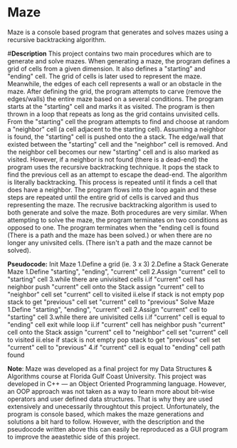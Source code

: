 # Maze
Maze is a console based program that generates and solves mazes using a recursive backtracking algorithm.

#**Description**
This project contains two main procedures which are to generate and solve mazes. When generating a maze, the program defines a grid of cells from a given dimension. It also defines a "starting" and "ending" cell. The grid of cells is later used to represent the maze. Meanwhile, the edges of each cell represents a wall or an obstacle in the maze. After defining the grid, the program attempts to carve (remove the edges/walls) the entire maze based on a several conditions. The program starts at the "starting" cell and marks it as visited. The program is then thrown in a loop that repeats as long as the grid contains unvisited cells. From the "starting" cell the program attempts to find and choose at random a "neighbor" cell (a cell adjacent to the starting cell). Assuming a neighbor is found, the "starting" cell is pushed onto the a stack. The edge/wall that existed between the "starting" cell and the "neighbor" cell is removed. And the neighbor cell becomes our new "starting" cell and is also marked as visited. However, if a neighbor is not found (there is a dead-end) the program uses the recursive backtracking technique. It pops the stack to find the previous cell as an attempt to escape the dead-end. The algorithm is literally backtracking. This process is repeated until it finds a cell that does have a neighbor. The program flows into the loop again and these steps are repeated until the entire grid of cells is carved and thus representing the maze.
The recrusive backtracking algorithm is used to both generate and solve the maze. Both procedures are very similar. When attempting to solve the maze, the program terminates on two conditions as opposed to one. The program terminates when the "ending cell is found (There is a path and the maze has been solved.) or when there are no longer any univsited cells. (There isn't a path and the maze cannot be solved).

**Pseudocode:**
Init Maze
1.Define a grid (ie. 3 x 3)
2.Define a Stack
Generate Maze
1.Define "starting", "ending", "current" cell
2.Assign "current" cell to "starting" cell
3.while there are univisited cells
  i.if "current" cell has neighbor
      push "current" cell onto the Stack
      assign "current" cell to "neighbor" cell
      set "current" cell to visited
  ii.else if stack is not empty
      pop stack to get "previous" cell
      set "current" cell to "previous"
Solve Maze
1.Define "starting", "ending", "current" cell
2.Assign "current" cell to "starting" cell
3.while there are univisited cells
  i.if "current" cell is equal to "ending" cell
      exit while loop
  ii.if "current" cell has neighbor
      push "current" cell onto the Stack
      assign "current" cell to "neighbor" cell
      set "current" cell to visited
  iii.else if stack is not empty
      pop stack to get "previous" cell
      set "current" cell to "previous"
 4.if "current" cell is equal to "ending" cell
      path found

**Note**: Maze was developed as a final project for my Data Structures & Algorithms course at Florida Gulf Coast University. This project was developed in C++ — an Object Oriented Programming language. However, an OOP approach was not taken as a way to learn more about bit-wise operators and user defined data structures. That is why they are used extensively and unecessarily throughtout this project. Unfortunately, the program is console based, which makes the maze generations and solutions a bit hard to follow. However, with the description and the pseudocode written above this can easily be reproduced as a GUI program to improve the aeastethic side of this project.

